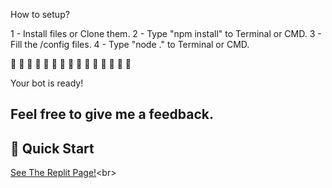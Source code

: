 How to setup?

1 - Install files or Clone them.
2 - Type "npm install" to Terminal or CMD.
3 - Fill the /config files.
4 - Type "node ." to Terminal or CMD.

 🎉 🎉 🎉 🎉 🎉 🎉 🎉 🎉 🎉 🎉 🎉 🎉 🎉 🎉 🎉 
 
 Your bot is ready!
 
 Feel free to give me a feedback.
-
## 💨 Quick Start
[See The Replit Page!]([https://repl.it/badge/github/minio/https://repl.it/github/minio](https://replit.com/@themertdc/MiniO))<br>
